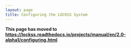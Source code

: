 ```yaml
---
layout: page
title: Configuring the LOCKSS System
---
```


**This page has moved to <https://lockss.readthedocs.io/projects/manual/en/2.0-alpha1/configuring.html>**
